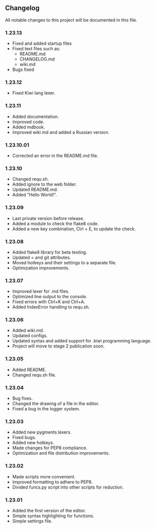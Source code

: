 ## Changelog
All notable changes to this project will be documented in this file.

### 1.23.13
- Fixed and added startup files
- Fixed text files such as:
  - README.md
  - CHANGELOG.md
  - wiki.md
- Bugs fixed

### 1.23.12
- Fixed Kiwi lang lexer.

### 1.23.11
- Added documentation.
- Improved code.
- Added mdbook.
- Improved wiki.md and added a Russian version.

### 1.23.10.01
- Corrected an error in the README.md file.

### 1.23.10
- Changed requ.sh.
- Added ignore to the web folder.
- Updated README.md.
- Added "Hello World!".

### 1.23.09
- Last private version before release.
- Added a module to check the flake8 code.
- Added a new key combination, Ctrl + E, to update the check.

### 1.23.08
- Added flake8 library for beta testing.
- Updated = and git attributes.
- Moved hotkeys and their settings to a separate file.
- Optimization improvements.

### 1.23.07
- Improved lexer for .md files.
- Optimized line output to the console.
- Fixed errors with Ctrl+K and Ctrl+A.
- Added IndexError handling to requ.sh.

### 1.23.06
- Added wiki.md.
- Updated configs.
- Updated syntax and added support for .kiwi programming language.
- Project will move to stage 2 publication soon.

### 1.23.05
- Added README.
- Changed requ.sh file.

### 1.23.04
- Bug fixes.
- Changed the drawing of a file in the editor.
- Fixed a bug in the logger system.

### 1.23.03
- Added new pygments.lexers.
- Fixed bugs.
- Added new hotkeys.
- Made changes for PEP8 compliance.
- Optimization and file distribution improvements.

### 1.23.02
- Made scripts more convenient.
- Improved formatting to adhere to PEP8.
- Divided funcs.py script into other scripts for reduction.

### 1.23.01
- Added the first version of the editor.
- Simple syntax highlighting for functions.
- Simple settings file.
